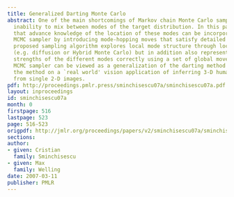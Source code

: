 ```yaml
---
title: Generalized Darting Monte Carlo
abstract: One of the main shortcomings of Markov chain Monte Carlo samplers is their
  inability to mix between modes of the target distribution. In this paper we show
  that advance knowledge of the location of these modes can be incorporated into the
  MCMC sampler by introducing mode-hopping moves that satisfy detailed balance. The
  proposed sampling algorithm explores local mode structure through local MCMC moves
  (e.g. diffusion or Hybrid Monte Carlo) but in addition also represents the relative
  strengths of the different modes correctly using a set of global moves. This `mode-hopping'
  MCMC sampler can be viewed as a generalization of the darting method [1]. We illustrate
  the method on a `real world' vision application of inferring 3-D human body pose
  from single 2-D images.
pdf: http://proceedings.pmlr.press/sminchisescu07a/sminchisescu07a.pdf
layout: inproceedings
id: sminchisescu07a
month: 0
firstpage: 516
lastpage: 523
page: 516-523
origpdf: http://jmlr.org/proceedings/papers/v2/sminchisescu07a/sminchisescu07a.pdf
sections: 
author:
- given: Cristian
  family: Sminchisescu
- given: Max
  family: Welling
date: 2007-03-11
publisher: PMLR
---
```

